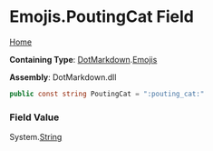 # Emojis\.PoutingCat Field

[Home](../../../README.md)

**Containing Type**: [DotMarkdown](../../README.md)\.[Emojis](../README.md)

**Assembly**: DotMarkdown\.dll

```csharp
public const string PoutingCat = ":pouting_cat:"
```

### Field Value

System\.[String](https://docs.microsoft.com/en-us/dotnet/api/system.string)
